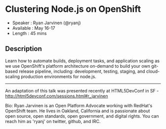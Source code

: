 Clustering Node.js on OpenShift
========================

* Speaker   : Ryan Jarvinen (@ryanj)
* Available : May 16-17
* Length    : 45 mins

Description
-----------
Learn how to automate builds, deployment tasks, and application scaling as we use OpenShift's platform architecture on-demand to build your own git-based release pipeline, including: development, testing, staging, and cloud-scaling production environments for node.js.

---------------
An adaptation of this talk was presented recently at HTML5DevConf in SF - http://html5devconf.com/sessions.html#r_jarvinen

Bio:
Ryan Jarvinen is an Open Platform Advocate working with RedHat's OpenShift team. He lives in Oakland, California and is passionate about open source, open standards, open government, and digital rights. You can reach him as 'ryanj' on twitter, github, and IRC.
